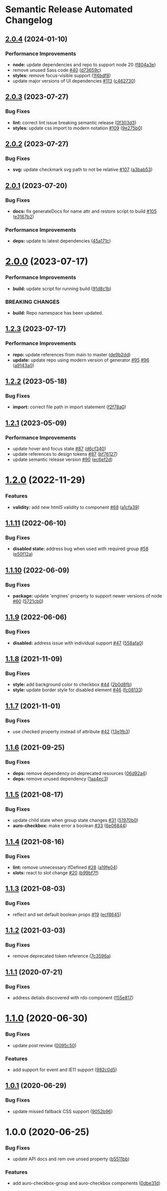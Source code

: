 # Semantic Release Automated Changelog

## [2.0.4](https://github.com/AlaskaAirlines/auro-checkbox/compare/v2.0.3...v2.0.4) (2024-01-10)


### Performance Improvements

* **node:** update dependencies and repo to support node 20 ([f804a3e](https://github.com/AlaskaAirlines/auro-checkbox/commit/f804a3e43eab1ebf80d1b78a2be588a3c5cf0bb0))
* remove unused Sass code [#40](https://github.com/AlaskaAirlines/auro-checkbox/issues/40) ([d73659c](https://github.com/AlaskaAirlines/auro-checkbox/commit/d73659c66e1087cb7ebc3ea2d8b42759ced2831e))
* **styles:** remove focus-visible support ([1f4bdf8](https://github.com/AlaskaAirlines/auro-checkbox/commit/1f4bdf81dc628cbe547a762c978592c2f2f50b73))
* update major versions of UI dependencies [#113](https://github.com/AlaskaAirlines/auro-checkbox/issues/113) ([c462730](https://github.com/AlaskaAirlines/auro-checkbox/commit/c462730d37e4ec5ad14052e7471ad8a9dd6df8c9))

## [2.0.3](https://github.com/AlaskaAirlines/auro-checkbox/compare/v2.0.2...v2.0.3) (2023-07-27)


### Bug Fixes

* **lint:** correct lint issue breaking semantic release ([0f303d3](https://github.com/AlaskaAirlines/auro-checkbox/commit/0f303d3cb1581188e48e910d1fdaf548feb90dae))
* **styles:** update css import to modern notation [#109](https://github.com/AlaskaAirlines/auro-checkbox/issues/109) ([9e275b0](https://github.com/AlaskaAirlines/auro-checkbox/commit/9e275b05818d25a3a4cdb0e3a61d437f0f7611da))

## [2.0.2](https://github.com/AlaskaAirlines/auro-checkbox/compare/v2.0.1...v2.0.2) (2023-07-27)


### Bug Fixes

* **svg:** update checkmark svg path to not be relative [#107](https://github.com/AlaskaAirlines/auro-checkbox/issues/107) ([a3bab53](https://github.com/AlaskaAirlines/auro-checkbox/commit/a3bab53f7cfff39cef3b37904bd3638748bb42e5))

## [2.0.1](https://github.com/AlaskaAirlines/auro-checkbox/compare/v2.0.0...v2.0.1) (2023-07-20)


### Bug Fixes

* **docs:** fix generateDocs for name attr and restore script to build [#105](https://github.com/AlaskaAirlines/auro-checkbox/issues/105) ([e3167b2](https://github.com/AlaskaAirlines/auro-checkbox/commit/e3167b27ed56d05808ca61b77ce5c8d2d587c3fb))


### Performance Improvements

* **deps:** update to latest dependencies ([45a171c](https://github.com/AlaskaAirlines/auro-checkbox/commit/45a171c448e6ad5a330a041d7f23446fb2ea5631))

# [2.0.0](https://github.com/AlaskaAirlines/auro-checkbox/compare/v1.2.3...v2.0.0) (2023-07-17)


### Performance Improvements

* **build:** update script for running build ([91d8c1b](https://github.com/AlaskaAirlines/auro-checkbox/commit/91d8c1b8917b99bb27ec51bffe99f574c143ffa5))


### BREAKING CHANGES

* **build:** Repo namespace has been updated.

## [1.2.3](https://github.com/AlaskaAirlines/auro-checkbox/compare/v1.2.2...v1.2.3) (2023-07-17)


### Performance Improvements

* **repo:** update references from main to master ([de9b2dd](https://github.com/AlaskaAirlines/auro-checkbox/commit/de9b2ddd22d4b3849dd123a6087f78c590452884))
* **update:** update repo using modern version of generator [#95](https://github.com/AlaskaAirlines/auro-checkbox/issues/95) [#96](https://github.com/AlaskaAirlines/auro-checkbox/issues/96) ([a9143a0](https://github.com/AlaskaAirlines/auro-checkbox/commit/a9143a0a3504b24f492335d7b07f416535d55ea3))

## [1.2.2](https://github.com/AlaskaAirlines/auro-checkbox/compare/v1.2.1...v1.2.2) (2023-05-18)


### Bug Fixes

* **import:** correct file path in import statement ([f2f78a0](https://github.com/AlaskaAirlines/auro-checkbox/commit/f2f78a0253d3b5d11c38d5b7ac00accca4ee4858))

## [1.2.1](https://github.com/AlaskaAirlines/auro-checkbox/compare/v1.2.0...v1.2.1) (2023-05-09)


### Performance Improvements

* update hover and focus state [#87](https://github.com/AlaskaAirlines/auro-checkbox/issues/87) ([d6cf340](https://github.com/AlaskaAirlines/auro-checkbox/commit/d6cf340e1a10765dfaeac16dd9e680c4b905e65b))
* update references to design tokens [#87](https://github.com/AlaskaAirlines/auro-checkbox/issues/87) ([bf76127](https://github.com/AlaskaAirlines/auro-checkbox/commit/bf76127a88a5aa7e096b1481fcaa05327d2e5807))
* update semantic release version [#90](https://github.com/AlaskaAirlines/auro-checkbox/issues/90) ([ec6ef2d](https://github.com/AlaskaAirlines/auro-checkbox/commit/ec6ef2d31bf59935d08b7ae2233bd8db55f62a93))

# [1.2.0](https://github.com/AlaskaAirlines/auro-checkbox/compare/v1.1.11...v1.2.0) (2022-11-29)


### Features

* **validity:** add new html5 validity to component [#68](https://github.com/AlaskaAirlines/auro-checkbox/issues/68) ([a1cfa39](https://github.com/AlaskaAirlines/auro-checkbox/commit/a1cfa39c2a5a4fd1bf69e71ac2cb1b4232a801b9))

## [1.1.11](https://github.com/AlaskaAirlines/auro-checkbox/compare/v1.1.10...v1.1.11) (2022-06-10)


### Bug Fixes

* **disabled state:** address bug when used with required group [#58](https://github.com/AlaskaAirlines/auro-checkbox/issues/58) ([e50f12a](https://github.com/AlaskaAirlines/auro-checkbox/commit/e50f12a9a78d6accd3af158b936bea570dc319ea))

## [1.1.10](https://github.com/AlaskaAirlines/auro-checkbox/compare/v1.1.9...v1.1.10) (2022-06-09)


### Bug Fixes

* **package:** update 'engines' property to support newer versions of node [#60](https://github.com/AlaskaAirlines/auro-checkbox/issues/60) ([5721cb0](https://github.com/AlaskaAirlines/auro-checkbox/commit/5721cb0a9dae156fc75ea4c972f8d4b6ec200ce1))

## [1.1.9](https://github.com/AlaskaAirlines/auro-checkbox/compare/v1.1.8...v1.1.9) (2022-06-06)


### Bug Fixes

* **disabled:** address issue with individual support [#47](https://github.com/AlaskaAirlines/auro-checkbox/issues/47) ([558afa0](https://github.com/AlaskaAirlines/auro-checkbox/commit/558afa035a19ddd9c24bbfafdaad37a4f39359ee))

## [1.1.8](https://github.com/AlaskaAirlines/auro-checkbox/compare/v1.1.7...v1.1.8) (2021-11-09)


### Bug Fixes

* **style:** add background color to checkbox [#44](https://github.com/AlaskaAirlines/auro-checkbox/issues/44) ([2b0d8fb](https://github.com/AlaskaAirlines/auro-checkbox/commit/2b0d8fb2ba4441e676bcbe27a90aae92a47c5caa))
* **style:** update border style for disabled element [#46](https://github.com/AlaskaAirlines/auro-checkbox/issues/46) ([fc08133](https://github.com/AlaskaAirlines/auro-checkbox/commit/fc08133f0f42a516825c5758075048bcdec340c7))

## [1.1.7](https://github.com/AlaskaAirlines/auro-checkbox/compare/v1.1.6...v1.1.7) (2021-11-01)


### Bug Fixes

* use checked property instead of attribute [#42](https://github.com/AlaskaAirlines/auro-checkbox/issues/42) ([13e1fb3](https://github.com/AlaskaAirlines/auro-checkbox/commit/13e1fb35b496b6027e9d6bf5ac8d97ad84f0caa2))

## [1.1.6](https://github.com/AlaskaAirlines/auro-checkbox/compare/v1.1.5...v1.1.6) (2021-09-25)


### Bug Fixes

* **deps:** remove dependency on deprecated resources ([06d92a4](https://github.com/AlaskaAirlines/auro-checkbox/commit/06d92a4a40d5cac8b32bb1fef3a0138227504afe))
* **deps:** remove unused dependency ([1aa4ec3](https://github.com/AlaskaAirlines/auro-checkbox/commit/1aa4ec31491ea228c1ceefb3857d5e460460b334))

## [1.1.5](https://github.com/AlaskaAirlines/auro-checkbox/compare/v1.1.4...v1.1.5) (2021-08-17)


### Bug Fixes

* update child state when group state changes [#31](https://github.com/AlaskaAirlines/auro-checkbox/issues/31) ([51970b0](https://github.com/AlaskaAirlines/auro-checkbox/commit/51970b0b2d9cf712b646df9590b298a8bab2a3d8))
* **auro-checkbox:** make error a boolean [#33](https://github.com/AlaskaAirlines/auro-checkbox/issues/33) ([6e06844](https://github.com/AlaskaAirlines/auro-checkbox/commit/6e068449b1d07eaab31222e5ee3a02edd2a15618))

## [1.1.4](https://github.com/AlaskaAirlines/auro-checkbox/compare/v1.1.3...v1.1.4) (2021-08-16)


### Bug Fixes

* **lint:** remove unnecessary ifDefined [#28](https://github.com/AlaskaAirlines/auro-checkbox/issues/28) ([a19fe04](https://github.com/AlaskaAirlines/auro-checkbox/commit/a19fe04f3cdf79fd67074dd84de59ace29e67bf3))
* **slots:** react to slot change [#20](https://github.com/AlaskaAirlines/auro-checkbox/issues/20) ([b99bf7f](https://github.com/AlaskaAirlines/auro-checkbox/commit/b99bf7f4a5a2421c0158997a665fa41dc84b6bbb))

## [1.1.3](https://github.com/AlaskaAirlines/auro-checkbox/compare/v1.1.2...v1.1.3) (2021-08-03)


### Bug Fixes

* reflect and set default boolean props [#19](https://github.com/AlaskaAirlines/auro-checkbox/issues/19) ([ecf8645](https://github.com/AlaskaAirlines/auro-checkbox/commit/ecf8645ed682b47119a3e2218b026f8e90742fd8))

## [1.1.2](https://github.com/AlaskaAirlines/auro-checkbox/compare/v1.1.1...v1.1.2) (2021-03-03)


### Bug Fixes

* remove deprecated token reference ([7c3596a](https://github.com/AlaskaAirlines/auro-checkbox/commit/7c3596a30e46fc75b07e5138d84efb0626857cc3))

## [1.1.1](https://github.com/AlaskaAirlines/auro-checkbox/compare/v1.1.0...v1.1.1) (2020-07-21)


### Bug Fixes

* address detials discovered with rdo component ([f55e817](https://github.com/AlaskaAirlines/auro-checkbox/commit/f55e8172f66cdd6a9a61f364250640281c30c857))

# [1.1.0](https://github.com/AlaskaAirlines/auro-checkbox/compare/v1.0.1...v1.1.0) (2020-06-30)


### Bug Fixes

* update post review ([0095c50](https://github.com/AlaskaAirlines/auro-checkbox/commit/0095c50bc1e1b55a0bd10ddd31d6c2bb7c8f231c))


### Features

* add support for event and IE11 support ([982c0d5](https://github.com/AlaskaAirlines/auro-checkbox/commit/982c0d521abc1b26a843b93100ccf69020f59567))

## [1.0.1](https://github.com/AlaskaAirlines/auro-checkbox/compare/v1.0.0...v1.0.1) (2020-06-29)


### Bug Fixes

* update missed fallback CSS support ([9052b96](https://github.com/AlaskaAirlines/auro-checkbox/commit/9052b966dd2a84ab41e060c2db932d5621f5d917))

# 1.0.0 (2020-06-25)


### Bug Fixes

* update API docs and rem ove unsed property ([b5511bb](https://github.com/AlaskaAirlines/auro-checkbox/commit/b5511bb0b27ebd5fca34f2e0f91b62ff5fe16738))


### Features

* add auro-checkbox-group and auro-checkbox components ([0dbe31d](https://github.com/AlaskaAirlines/auro-checkbox/commit/0dbe31d96e7f4fb8857de5e2332e08b444dd4a0f))
